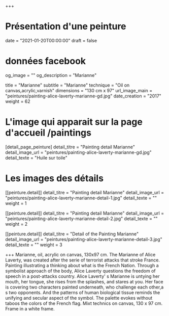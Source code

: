+++
# Présentation d'une peinture
date = "2021-01-20T00:00:00"
draft = false

# données facebook
og_image = ""
og_description = "Marianne"

title = "Marianne"
subtitle = "Marianne"
technique = "Oil on canvas,acrylic,varnish"
dimensions = "130 cm x 97"
url_image_main = "peintures/painting-alice-laverty-marianne-gd.jpg"
date_creation = "2017"
weight = 62

# L'image qui apparait sur la page d'accueil /paintings
[detail_page_peinture]
detail_titre = "Painting detail Marianne"
detail_image_url = "peintures/painting-alice-laverty-marianne-gd.jpg"
detail_texte = "Huile sur toile"

# Les images des détails
[[peinture.detail]]
detail_titre = "Painting detail Marianne"
detail_image_url = "peintures/painting-alice-laverty-marianne-detail-1.jpg"
detail_texte = ""
weight = 1

[[peinture.detail]]
detail_titre = "Painting detail Marianne"
detail_image_url = "peintures/painting-alice-laverty-marianne-detail-2.jpg"
detail_texte = ""
weight = 2

[[peinture.detail]]
detail_titre = "Detail of the Painting  Marianne"
detail_image_url = "peintures/painting-alice-laverty-marianne-detail-3.jpg"
detail_texte = ""
weight = 3

+++
Marianne, oil, acrylic on canvas, 130x97 cm.
The Marianne of Alice Laverty, was created after the serie of terrorist attacks that stroke France. Painting illustrating a thinking about what is the French Nation. Through a symbolist approach of the body, Alice Laverty questions the freedom of speech in a post-attacks country.
Alice Laverty' s Marianne is untying her mouth, her tongue, she rises from the splashes, and stares at you. Her face is covering two characters painted underneath, who challenge each other,a s two opponents. And the patterns of human biological tissue reminds the unifying and secular aspect of the symbol. The palette evokes without taboos the colors of the French flag.
Mixt technics on canvas, 130 x 97 cm. Frame in a white frame.
